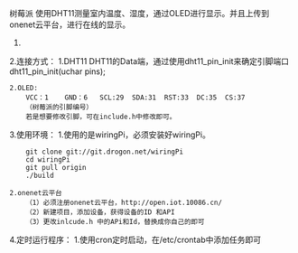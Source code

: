 
树莓派 使用DHT11测量室内温度、湿度，通过OLED进行显示。并且上传到onenet云平台，进行在线的显示。

1.


2.连接方式：
	1.DHT11 
		DHT11的Data端，通过使用dht11_pin_init来确定引脚端口
			dht11_pin_init(uchar pins);
	
	2.OLED:
		VCC：1    GND：6   SCL:29  SDA:31  RST:33  DC:35  CS:37
		（树莓派的引脚编号）
		若是想要修改引脚，可在include.h中修改即可。

3.使用环境：
	1.使用的是wiringPi，必须安装好wiringPi。
	
	
		git clone git://git.drogon.net/wiringPi
		cd wiringPi
		git pull origin
		./build
		
	2.onenet云平台
		（1）必须注册onenet云平台，http://open.iot.10086.cn/
		（2）新建项目，添加设备，获得设备的ID 和API
		（3）更改inlcude.h 中的APi和Id，替换成你自己的即可
		
		
4.定时运行程序：
	1.使用cron定时启动，在/etc/crontab中添加任务即可
